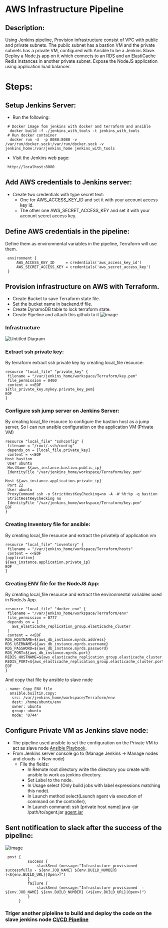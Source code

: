 # AWS Infrastructure Pipeline

## Description:
 Using Jenkins pipeline, Provision infrastructure consist of  VPC with public and private subnets.
 The public subnet has a bastion VM and the private subnets has a private VM, configured with Ansible to be a Jenkins Slave.
 Deploy a Node.js app on it which connects to an RDS and an ElastiCache Redis instances in another private subnet.
 Expose the NodeJS application using application load balancer.
 
 
 
 # Steps:
 
 ## Setup Jenkins Server:
 
 - Run the following:
 ```
  # Docker image fom jenkins with docker and terraform and ansible
   docker build -f ./jenkins_with_tools -t jenkins_with_tools
  # Run docker container
   docker run -d  -p 8080:8080 -v /var/run/docker.sock:/var/run/docker.sock -v jenkins_home:/var/jenkins_home jenkins_with_tools
 ```
 - Visit the Jenkins web page:
 ```
  http://localhost:8080
 ```
 ## Add AWS credentials to Jenkins server:
 - Create two credentials with type secret text:
   - One for AWS_ACCESS_KEY_ID and set it with your account access key id.
   - The other one AWS_SECRET_ACCESS_KEY and set it with your account secret access key.
 ## Define AWS credentials in the pipeline:
  Define them as environmental variables in the pipeline, Terraform will use them.
   ```
    environment {
        AWS_ACCESS_KEY_ID     = credentials('aws_access_key_id')
        AWS_SECRET_ACCESS_KEY = credentials('aws_secret_access_key')
    }
   ```
 ## Provision infrastructure on AWS with Terraform.

 - Create Bucket to save Terraform state file.
 - Set the bucket name in backend.tf file.
 - Create DynamoDB table to lock terraform state.
 - Create Pipeline and attach this github to it
 ![image](https://user-images.githubusercontent.com/91858017/181934216-9e98e425-74e2-449d-b85d-41cf7b970d2a.png)
 
 ### Infrastructure
 
 ![Untitled Diagram](https://user-images.githubusercontent.com/91858017/181926385-7f7e9f78-67a9-4250-b623-5431e721887b.jpg)
 
 
 ### Extract ssh private key:
  By terraform extract ssh private key by creating local_file resource:
   ```
   resource "local_file" "private_key" {
    filename = "/var/jenkins_home/workspace/Terraform/key.pem"
    file_permission = 0400
    content = <<EOF
${tls_private_key.mykey.private_key_pem}
EOF
}
   ```
   
 ### Configure ssh jump server on Jenkins Server:
  By creating local_file resource to configure the bastion host as a jump server,
  So i can run ansible configuration on the application VM (Private VM)
  
   ```
   resource "local_file" "sshconfig" {
    filename = "/root/.ssh/config"
    depends_on = [local_file.private_key]
    content = <<EOF
Host bastion
    User ubuntu
    HostName ${aws_instance.bastion.public_ip}
    IdentityFile "/var/jenkins_home/workspace/Terraform/key.pem"

Host ${aws_instance.application.private_ip}
    Port 22
    User ubuntu
    ProxyCommand ssh -o StrictHostKeyChecking=no -A -W %h:%p -q bastion
    StrictHostKeyChecking no
    IdentityFile "/var/jenkins_home/workspace/Terraform/key.pem"
EOF
}
   ```
 
 ### Creating Inventory file for ansible:
  By creating local_file resource and extract the privateIp of application vm
   ```
   resource "local_file" "inventory" {
    filename = "/var/jenkins_home/workspace/Terraform/hosts"
    content = <<EOF
[application]
${aws_instance.application.private_ip}
EOF
}
   ```
   
 ### Creating ENV file for the NodeJS App:
  By creating local_file resource and extract the environmental variables used in NodeJs App.
   ```
   resource "local_file" "docker_env" {
    filename = "/var/jenkins_home/workspace/Terraform/env"
    file_permission = 0777
    depends_on = [
      aws_elasticache_replication_group.elasticache_cluster
    ]
    content = <<EOF
RDS_HOSTNAME=${aws_db_instance.myrds.address}
RDS_USERNAME=${aws_db_instance.myrds.username}
RDS_PASSWORD=${aws_db_instance.myrds.password}
RDS_PORT=${aws_db_instance.myrds.port}
REDIS_HOSTNAME=${aws_elasticache_replication_group.elasticache_cluster.primary_endpoint_address}
REDIS_PORT=${aws_elasticache_replication_group.elasticache_cluster.port}
EOF
}
   ```
  And copy that file by ansible to slave node
   ```
   - name: Copy ENV file
     ansible.builtin.copy:
      src: /var/jenkins_home/workspace/Terraform/env
      dest: /home/ubuntu/env
      owner: ubuntu
      group: ubuntu
      mode: '0744'
   ```
 
 ## Configure Private VM as Jenkins slave node:
  - The pipeline used ansible to set the configuration on the Private VM to act as slave node [Ansible Playbook](https://github.com/Magdi888/Terraform/blob/master/jenkins_slave_playbook.yaml).
  - From Jenkins server console go to (Manage Jenkins -> Manage nodes and clouds -> New node)
     - File the fields: 
       - In Remote root directory write the directory you create with ansible to work as jenkins directory.
       - Set Label to the node.
       - In Usage select (Only build jobs with label expressions matching this node).
       - In Launch method select(Launch agent via execution of command on the controller),
       - In Launch command: ssh [private host name] java -jar /path/to/agent.jar [agent.jar](https://github.com/Magdi888/Terraform/tree/master/slaveAgent)

 ## Sent notification to slack after the success of the pipeline:
 ![image](https://user-images.githubusercontent.com/91858017/181979732-ec69c0be-247d-4fb9-ab14-b87187dda4aa.png)

 
  ```
   post {
            success {
                slackSend (message:"Infrastucture provisioned successfully - ${env.JOB_NAME} ${env.BUILD_NUMBER} (<${env.BUILD_URL}|Open>)")
            }
            failure {
                slackSend (message:"Infrastucture provisioned  - ${env.JOB_NAME} ${env.BUILD_NUMBER} (<${env.BUILD_URL}|Open>)")
            }
        }
  ```
  
### Triger another pipleline to build and deploy the code on the slave jenkins node [CI/CD Pipeline](https://github.com/Magdi888/AWS-CI-CD-Pipeline-Nodejs_app)
